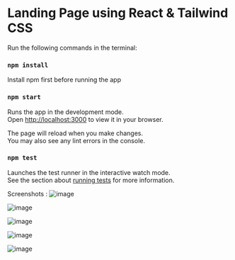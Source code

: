 # Landing Page using React & Tailwind CSS

Run the following commands in the terminal:

### `npm install`
Install npm first before running the app

### `npm start`

Runs the app in the development mode.\
Open [http://localhost:3000](http://localhost:3000) to view it in your browser.

The page will reload when you make changes.\
You may also see any lint errors in the console.

### `npm test`

Launches the test runner in the interactive watch mode.\
See the section about [running tests](https://facebook.github.io/create-react-app/docs/running-tests) for more information.


Screenshots : 
![image](https://github.com/wdotgonzales/Landing-Page-React/assets/98573039/ba45dbff-29a6-44fa-b53b-c2fda6b60d12)

![image](https://github.com/wdotgonzales/Landing-Page-React/assets/98573039/9990ae41-b9e8-43bf-86c2-8890265b28df)

![image](https://github.com/wdotgonzales/Landing-Page-React/assets/98573039/8961b50a-53f9-4ec3-a6c7-b57612b46592)

![image](https://github.com/wdotgonzales/Landing-Page-React/assets/98573039/ba5cdfe3-cb4d-4546-9f13-db9a2b3a87cd)

![image](https://github.com/wdotgonzales/Landing-Page-React/assets/98573039/a8c1f9db-0fb9-42a4-a2a6-eae719e9ed03)





